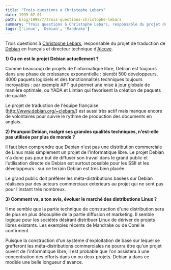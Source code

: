 ```yaml
---
title: "Trois questions a Christophe Lebars"
date: 1999-07-01
path: blog/1999/7/trois-questions-christophe-lebars
summary: "Trois questions à Christophe Lebars, responsable du projet de traduction de Debian en français et directeur technique d'Alcove."
tags: ['Linux', 'Debian', 'Mandrake']
---
```


<P>Trois questions à <A HREF="mailto:clb@lebars.org">Christophe
Lebars</A>, responsable du projet de traduction de <A HREF="http://www.debian.org/">Debian</A> en français et directeur technique
d'<A HREF="http://www.alcove.fr/">Alcove</A>.</P>

<P><B>1) Ou en est le projet Debian actuellement ?</B></P>

<P>Comme beaucoup de projets de l'informatique libre, Debian est toujours
dans une phase de croissance exponentielle : bientôt 500 développeurs,
4000 paquets logiciels et des fonctionnalités techniques toujours
incroyables : par exemple APT qui permet une mise à jour globale
de manière optimale, ou YADA et Lintian qui favorisent la création
de paquets de qualité.</P>

<P>Le projet de traduction de l'équipe française
(<A HREF="http://www.debian.org/~clebars/">http://www.debian.org/~clebars/</A>)
est aussi très actif mais manque encore de volontaires pour suivre le rythme
de production des documents en anglais.</P>

<P><B>2) Pourquoi Debian, malgré ses grandes qualités techniques, n'est-elle
pas utilisée par plus de monde ?</B></P>

<P>Il faut bien comprendre que Debian n'est pas une distribution commerciale
de Linux mais simplement un projet de l'informatique libre. Le projet
Debian n'a donc pas pour but de diffuser son travail dans le grand public
et l'utilisation directe de Debian est surtout possible pour les SSII et
les développeurs : sur ce terrain Debian est très bien placée.</P>

<P>Le grand public doit préférer les méta-distributions basées sur Debian
réalisées par des acteurs commerciaux extérieurs au projet qui ne sont
pas pour l'instant très nombreux.</P>

<P><B>3) Comment va, a ton avis, évoluer le marché des distributions Linux ?</B></P>

<P>Il me semble que la partie technique de construction d'une distribution
sera de plus en plus découplée de la partie diffusion et marketing. Il
semble logique pour les sociétés désirant distribuer Linux de dériver
de projets libres existants. Les exemples récents de Mandrake ou de
Corel le confirment.</P>

<P>Puisque la construction d'un système d'exploitation de base sur lequel se
grefferont les méta-distributions commerciales ne pourra être qu'un projet
ouvert de l'informatique libre, il est probable que l'on assistera à une
concentration des efforts dans un ou deux projets. Debian a dans ce modèle
une belle longueur d'avance.</P>


